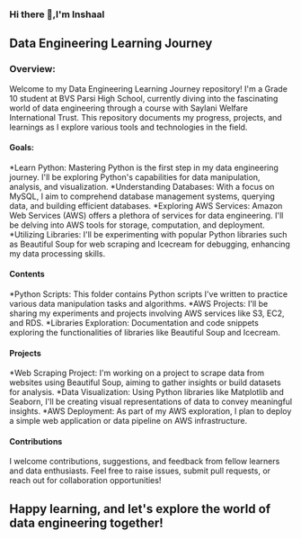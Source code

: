 ### Hi there 👋,I'm Inshaal
<h2>Data Engineering Learning Journey</h2>
<h3>Overview:</h3>
Welcome to my Data Engineering Learning Journey repository! I'm a Grade 10 student at BVS Parsi High School, currently diving into the fascinating world of data engineering through a course with Saylani Welfare International Trust. This repository documents my progress, projects, and learnings as I explore various tools and technologies in the field.

<h4>Goals:</h4>
*Learn Python: Mastering Python is the first step in my data engineering journey. I'll be exploring Python's capabilities for data manipulation, analysis, and visualization.
*Understanding Databases: With a focus on MySQL, I aim to comprehend database management systems, querying data, and building efficient databases.
*Exploring AWS Services: Amazon Web Services (AWS) offers a plethora of services for data engineering. I'll be delving into AWS tools for storage, computation, and deployment.
*Utilizing Libraries: I'll be experimenting with popular Python libraries such as Beautiful Soup for web scraping and Icecream for debugging, enhancing my data processing skills.
<h4>Contents</h4>
*Python Scripts: This folder contains Python scripts I've written to practice various data manipulation tasks and algorithms.
*AWS Projects: I'll be sharing my experiments and projects involving AWS services like S3, EC2, and RDS.
*Libraries Exploration: Documentation and code snippets exploring the functionalities of libraries like Beautiful Soup and Icecream.
<h4>Projects</h4>
*Web Scraping Project: I'm working on a project to scrape data from websites using Beautiful Soup, aiming to gather insights or build datasets for analysis.
*Data Visualization: Using Python libraries like Matplotlib and Seaborn, I'll be creating visual representations of data to convey meaningful insights.
*AWS Deployment: As part of my AWS exploration, I plan to deploy a simple web application or data pipeline on AWS infrastructure.
<h4>Contributions</h4>
I welcome contributions, suggestions, and feedback from fellow learners and data enthusiasts. Feel free to raise issues, submit pull requests, or reach out for collaboration opportunities!
<h2>Happy learning, and let's explore the world of data engineering together!</h2>


<!--
**InshaalJunaid/InshaalJunaid** is a ✨ _special_ ✨ repository because its `README.md` (this file) appears on your GitHub profile.

Here are some ideas to get you started:

- 🔭 I’m currently working on ...
- 🌱 I’m currently learning  ...
- 👯 I’m looking to collaborate on ...
- 🤔 I’m looking for help with ...
- 💬 Ask me about ...
- 📫 How to reach me: ...
- 😄 Pronouns: ...
- ⚡ Fun fact: ...
-->
